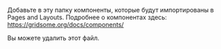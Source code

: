 Добавьте в эту папку компоненты, которые будут импортированы в Pages and Layouts.
Подробнее о компонентах здесь: https://gridsome.org/docs/components/

Вы можете удалить этот файл.